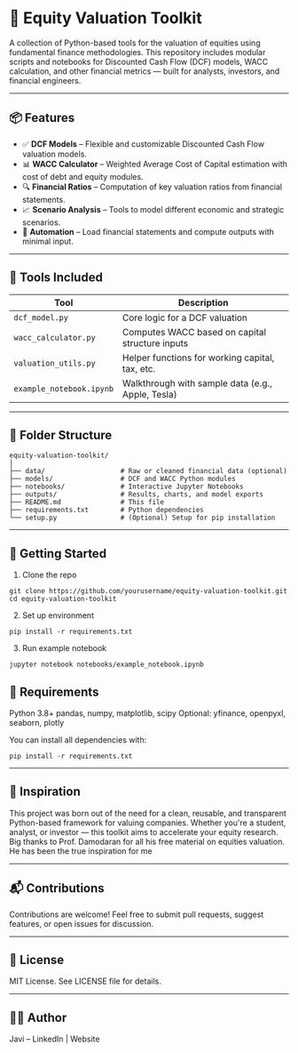 # 🧮 Equity Valuation Toolkit

A collection of Python-based tools for the valuation of equities using fundamental finance methodologies. This repository includes modular scripts and notebooks for Discounted Cash Flow (DCF) models, WACC calculation, and other financial metrics — built for analysts, investors, and financial engineers.

---

## 📦 Features

- ✅ **DCF Models** – Flexible and customizable Discounted Cash Flow valuation models.
- 📊 **WACC Calculator** – Weighted Average Cost of Capital estimation with cost of debt and equity modules.
- 🔍 **Financial Ratios** – Computation of key valuation ratios from financial statements.
- 📈 **Scenario Analysis** – Tools to model different economic and strategic scenarios.
- 🧠 **Automation** – Load financial statements and compute outputs with minimal input.

---

## 🧰 Tools Included

| Tool                      | Description                                        |
|--------------------------|----------------------------------------------------|
| `dcf_model.py`           | Core logic for a DCF valuation                     |
| `wacc_calculator.py`     | Computes WACC based on capital structure inputs    |
| `valuation_utils.py`     | Helper functions for working capital, tax, etc.    |
| `example_notebook.ipynb` | Walkthrough with sample data (e.g., Apple, Tesla)  |

---

## 📂 Folder Structure

    equity-valuation-toolkit/
    │
    ├── data/                   # Raw or cleaned financial data (optional)
    ├── models/                 # DCF and WACC Python modules
    ├── notebooks/              # Interactive Jupyter Notebooks
    ├── outputs/                # Results, charts, and model exports
    ├── README.md               # This file
    ├── requirements.txt        # Python dependencies
    └── setup.py                # (Optional) Setup for pip installation

---

## 🚀 Getting Started
1. Clone the repo

```
git clone https://github.com/yourusername/equity-valuation-toolkit.git
cd equity-valuation-toolkit
```

2. Set up environment

```
pip install -r requirements.txt
```

3. Run example notebook

```
jupyter notebook notebooks/example_notebook.ipynb
```

## 🧾 Requirements

Python 3.8+
pandas, numpy, matplotlib, scipy
Optional: yfinance, openpyxl, seaborn, plotly

You can install all dependencies with:

```
pip install -r requirements.txt
```

---

## 🧠 Inspiration

This project was born out of the need for a clean, reusable, and transparent Python-based framework for valuing companies. Whether you're a student, analyst, or investor — this toolkit aims to accelerate your equity research. Big thanks to Prof. Damodaran for all his free material on equities valuation. He has been the true inspiration for me

---

## 📬 Contributions

Contributions are welcome! Feel free to submit pull requests, suggest features, or open issues for discussion.

---

## 📝 License

MIT License. See LICENSE file for details.

---

## 🙋‍♂️ Author

Javi – LinkedIn | Website
